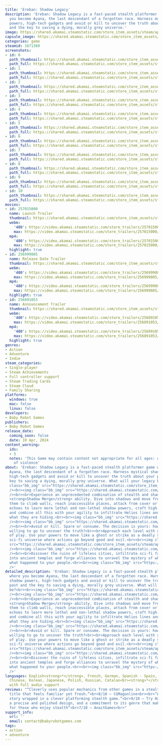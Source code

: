 ```yaml
---
title: 'Ereban: Shadow Legacy'
description: 'Ereban: Shadow Legacy is a fast-paced stealth platformer game where
  you become Ayana, the last descendant of a forgotten race. Harness mystical shadow
  powers, high-tech gadgets and avoid or kill to uncover the truth about your past
  and the key to saving a dying, morally grey universe.'
image: https://shared.akamai.steamstatic.com/store_item_assets/steam/apps/1671360/header.jpg?t=1728383720
capsule_image: https://shared.akamai.steamstatic.com/store_item_assets/steam/apps/1671360/capsule_231x87.jpg?t=1728383720
categories: game
steamid: 1671360
screenshots:
- id: 0
  path_thumbnail: https://shared.akamai.steamstatic.com/store_item_assets/steam/apps/1671360/ss_a5880be3879b0df8a23de4f4f97b9fa60cdebba2.600x338.jpg?t=1728383720
  path_full: https://shared.akamai.steamstatic.com/store_item_assets/steam/apps/1671360/ss_a5880be3879b0df8a23de4f4f97b9fa60cdebba2.1920x1080.jpg?t=1728383720
- id: 1
  path_thumbnail: https://shared.akamai.steamstatic.com/store_item_assets/steam/apps/1671360/ss_5078829cffdf48ffc10d7d435b1de33fa134afb1.600x338.jpg?t=1728383720
  path_full: https://shared.akamai.steamstatic.com/store_item_assets/steam/apps/1671360/ss_5078829cffdf48ffc10d7d435b1de33fa134afb1.1920x1080.jpg?t=1728383720
- id: 2
  path_thumbnail: https://shared.akamai.steamstatic.com/store_item_assets/steam/apps/1671360/ss_8f0eb27e11618e7e2ffe72c9f094dc72c65ec065.600x338.jpg?t=1728383720
  path_full: https://shared.akamai.steamstatic.com/store_item_assets/steam/apps/1671360/ss_8f0eb27e11618e7e2ffe72c9f094dc72c65ec065.1920x1080.jpg?t=1728383720
- id: 3
  path_thumbnail: https://shared.akamai.steamstatic.com/store_item_assets/steam/apps/1671360/ss_f67feac0291523ea3b6c458c979d0f6b15475299.600x338.jpg?t=1728383720
  path_full: https://shared.akamai.steamstatic.com/store_item_assets/steam/apps/1671360/ss_f67feac0291523ea3b6c458c979d0f6b15475299.1920x1080.jpg?t=1728383720
- id: 4
  path_thumbnail: https://shared.akamai.steamstatic.com/store_item_assets/steam/apps/1671360/ss_6366efd27a5b9d9401846d061f8fcec14ab1b5e6.600x338.jpg?t=1728383720
  path_full: https://shared.akamai.steamstatic.com/store_item_assets/steam/apps/1671360/ss_6366efd27a5b9d9401846d061f8fcec14ab1b5e6.1920x1080.jpg?t=1728383720
- id: 5
  path_thumbnail: https://shared.akamai.steamstatic.com/store_item_assets/steam/apps/1671360/ss_dbd130e5c9dbb3e85a22ef4b556c4d6275d7beb6.600x338.jpg?t=1728383720
  path_full: https://shared.akamai.steamstatic.com/store_item_assets/steam/apps/1671360/ss_dbd130e5c9dbb3e85a22ef4b556c4d6275d7beb6.1920x1080.jpg?t=1728383720
- id: 6
  path_thumbnail: https://shared.akamai.steamstatic.com/store_item_assets/steam/apps/1671360/ss_b6ce8d5499914e1ffc2e0dcaed3652625f9f2388.600x338.jpg?t=1728383720
  path_full: https://shared.akamai.steamstatic.com/store_item_assets/steam/apps/1671360/ss_b6ce8d5499914e1ffc2e0dcaed3652625f9f2388.1920x1080.jpg?t=1728383720
- id: 7
  path_thumbnail: https://shared.akamai.steamstatic.com/store_item_assets/steam/apps/1671360/ss_8fce33ab29105615bc6ce1bf42385338d20d9a43.600x338.jpg?t=1728383720
  path_full: https://shared.akamai.steamstatic.com/store_item_assets/steam/apps/1671360/ss_8fce33ab29105615bc6ce1bf42385338d20d9a43.1920x1080.jpg?t=1728383720
- id: 8
  path_thumbnail: https://shared.akamai.steamstatic.com/store_item_assets/steam/apps/1671360/ss_b171b1bdab4a7a43b0d9dce10e4f4168360c5c9e.600x338.jpg?t=1728383720
  path_full: https://shared.akamai.steamstatic.com/store_item_assets/steam/apps/1671360/ss_b171b1bdab4a7a43b0d9dce10e4f4168360c5c9e.1920x1080.jpg?t=1728383720
- id: 9
  path_thumbnail: https://shared.akamai.steamstatic.com/store_item_assets/steam/apps/1671360/ss_9df3dfe1a99331317e2f3e36bf60c839670d9ee5.600x338.jpg?t=1728383720
  path_full: https://shared.akamai.steamstatic.com/store_item_assets/steam/apps/1671360/ss_9df3dfe1a99331317e2f3e36bf60c839670d9ee5.1920x1080.jpg?t=1728383720
- id: 10
  path_thumbnail: https://shared.akamai.steamstatic.com/store_item_assets/steam/apps/1671360/ss_2d163e60458c8d6502ce7aa3b89a3f759977e431.600x338.jpg?t=1728383720
  path_full: https://shared.akamai.steamstatic.com/store_item_assets/steam/apps/1671360/ss_2d163e60458c8d6502ce7aa3b89a3f759977e431.1920x1080.jpg?t=1728383720
movies:
- id: 257015000
  name: Launch Trailer
  thumbnail: https://shared.akamai.steamstatic.com/store_item_assets/steam/apps/257015000/movie.293x165.jpg?t=1712756763
  webm:
    '480': https://video.akamai.steamstatic.com/store_trailers/257015000/movie480_vp9.webm?t=1712756763
    max: https://video.akamai.steamstatic.com/store_trailers/257015000/movie_max_vp9.webm?t=1712756763
  mp4:
    '480': https://video.akamai.steamstatic.com/store_trailers/257015000/movie480.mp4?t=1712756763
    max: https://video.akamai.steamstatic.com/store_trailers/257015000/movie_max.mp4?t=1712756763
  highlight: true
- id: 256999085
  name: Release Date Trailer
  thumbnail: https://shared.akamai.steamstatic.com/store_item_assets/steam/apps/256999085/movie.293x165.jpg?t=1710355694
  webm:
    '480': https://video.akamai.steamstatic.com/store_trailers/256999085/movie480_vp9.webm?t=1710355694
    max: https://video.akamai.steamstatic.com/store_trailers/256999085/movie_max_vp9.webm?t=1710355694
  mp4:
    '480': https://video.akamai.steamstatic.com/store_trailers/256999085/movie480.mp4?t=1710355694
    max: https://video.akamai.steamstatic.com/store_trailers/256999085/movie_max.mp4?t=1710355694
  highlight: true
- id: 256891053
  name: Announcement Trailer
  thumbnail: https://shared.akamai.steamstatic.com/store_item_assets/steam/apps/256891053/movie.293x165.jpg?t=1706805692
  webm:
    '480': https://video.akamai.steamstatic.com/store_trailers/256891053/movie480_vp9.webm?t=1706805692
    max: https://video.akamai.steamstatic.com/store_trailers/256891053/movie_max_vp9.webm?t=1706805692
  mp4:
    '480': https://video.akamai.steamstatic.com/store_trailers/256891053/movie480.mp4?t=1706805692
    max: https://video.akamai.steamstatic.com/store_trailers/256891053/movie_max.mp4?t=1706805692
  highlight: true
genres:
- Action
- Adventure
- Indie
steam_categories:
- Single-player
- Steam Achievements
- Full controller support
- Steam Trading Cards
- Steam Cloud
- Family Sharing
platforms:
  windows: true
  mac: false
  linux: false
developers:
- Baby Robot Games
publishers:
- Baby Robot Games
release_date:
  coming_soon: false
  date: 10 Apr, 2024
content_warning:
  ids:
  - 5
  notes: 'This Game may contain content not appropriate for all ages: occasional use
    of violence'
about: 'Ereban: Shadow Legacy is a fast-paced stealth platformer game where you become
  Ayana, the last descendant of a forgotten race. Harness mystical shadow powers,
  high-tech gadgets and avoid or kill to uncover the truth about your past and the
  key to saving a dying, morally grey universe. What will your legacy be?<br><br><img
  class="bb_img" src="https://shared.akamai.steamstatic.com/store_item_assets/steam/apps/1671360/extras/st_1_oneShadows.png?t=1728383720"
  /><br><img class="bb_img" src="https://shared.akamai.steamstatic.com/store_item_assets/steam/apps/1671360/extras/1SM.gif?t=1728383720"
  /><br><br>Experience an unprecedented combination of stealth and shadows with the
  <strong>Shadow Merge</strong> ability. Dive into shadows and move freely through
  them to climb walls, reach inaccessible places, attack from cover or advance unseen.<br><br>Absorb
  echoes to learn more lethal and non-lethal shadow powers, craft high-tech gadgets,
  and combine all this with your agility to infiltrate Helios lines and investigate
  what they are hiding.<br><br><img class="bb_img" src="https://shared.akamai.steamstatic.com/store_item_assets/steam/apps/1671360/extras/st_3_yourWay.png?t=1728383720"
  /><br><img class="bb_img" src="https://shared.akamai.steamstatic.com/store_item_assets/steam/apps/1671360/extras/2WAY.gif?t=1728383720"
  /><br><br>Avoid or kill. Spare or consume. The decision is yours: how far are you
  willing to go to uncover the truth?<br><br>Approach each level with your own style
  of play. Use your powers to move like a ghost or strike as a deadly shadow in this
  sci-fi universe where actions go beyond good and evil.<br><br><img class="bb_img"
  src="https://shared.akamai.steamstatic.com/store_item_assets/steam/apps/1671360/extras/st_5_explore.png?t=1728383720"
  /><br><img class="bb_img" src="https://shared.akamai.steamstatic.com/store_item_assets/steam/apps/1671360/extras/3WORLD.gif?t=1728383720"
  /><br><br>Discover the ruins of lifeless cities, infiltrate sci-fi facilities carved
  into ancient temples and forge alliances to unravel the mystery of who you are and
  what happened to your people.<br><br><img class="bb_img" src="https://shared.akamai.steamstatic.com/store_item_assets/steam/apps/1671360/extras/separator_light.png?t=1728383720"
  />'
detailed_description: 'Ereban: Shadow Legacy is a fast-paced stealth platformer game
  where you become Ayana, the last descendant of a forgotten race. Harness mystical
  shadow powers, high-tech gadgets and avoid or kill to uncover the truth about your
  past and the key to saving a dying, morally grey universe. What will your legacy
  be?<br><br><img class="bb_img" src="https://shared.akamai.steamstatic.com/store_item_assets/steam/apps/1671360/extras/st_1_oneShadows.png?t=1728383720"
  /><br><img class="bb_img" src="https://shared.akamai.steamstatic.com/store_item_assets/steam/apps/1671360/extras/1SM.gif?t=1728383720"
  /><br><br>Experience an unprecedented combination of stealth and shadows with the
  <strong>Shadow Merge</strong> ability. Dive into shadows and move freely through
  them to climb walls, reach inaccessible places, attack from cover or advance unseen.<br><br>Absorb
  echoes to learn more lethal and non-lethal shadow powers, craft high-tech gadgets,
  and combine all this with your agility to infiltrate Helios lines and investigate
  what they are hiding.<br><br><img class="bb_img" src="https://shared.akamai.steamstatic.com/store_item_assets/steam/apps/1671360/extras/st_3_yourWay.png?t=1728383720"
  /><br><img class="bb_img" src="https://shared.akamai.steamstatic.com/store_item_assets/steam/apps/1671360/extras/2WAY.gif?t=1728383720"
  /><br><br>Avoid or kill. Spare or consume. The decision is yours: how far are you
  willing to go to uncover the truth?<br><br>Approach each level with your own style
  of play. Use your powers to move like a ghost or strike as a deadly shadow in this
  sci-fi universe where actions go beyond good and evil.<br><br><img class="bb_img"
  src="https://shared.akamai.steamstatic.com/store_item_assets/steam/apps/1671360/extras/st_5_explore.png?t=1728383720"
  /><br><img class="bb_img" src="https://shared.akamai.steamstatic.com/store_item_assets/steam/apps/1671360/extras/3WORLD.gif?t=1728383720"
  /><br><br>Discover the ruins of lifeless cities, infiltrate sci-fi facilities carved
  into ancient temples and forge alliances to unravel the mystery of who you are and
  what happened to your people.<br><br><img class="bb_img" src="https://shared.akamai.steamstatic.com/store_item_assets/steam/apps/1671360/extras/separator_light.png?t=1728383720"
  />'
languages: English<strong>*</strong>, French, German, Spanish - Spain, Simplified
  Chinese, Korean, Japanese, Polish, Russian, Catalan<br><strong>*</strong>languages
  with full audio support
reviews: "“Cleverly uses popular mechanics from other games in a stealth adventure
  title that feels familiar yet fresh.”<br>8/10 – CGMagonline<br><br>“An excellent
  story wrapped in a clever platforming stealth game.”<br>9/10 – Try Hard Guides<br><br>“With
  a precise and polished design, and a commitment to its genre that makes it a joy
  for those who enjoy stealth”<br>7/10 – AnaitGames<br>"
support_info:
  url: ''
  email: contact@babyrobotgames.com
tags:
- action
- adventure
---
```


